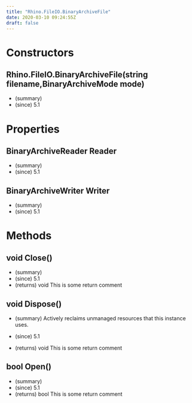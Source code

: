 ```yaml
---
title: "Rhino.FileIO.BinaryArchiveFile"
date: 2020-03-10 09:24:55Z
draft: false
---
```


# Constructors
## Rhino.FileIO.BinaryArchiveFile(string filename,BinaryArchiveMode mode)
- (summary) 
- (since) 5.1
# Properties
## BinaryArchiveReader Reader
- (summary) 
- (since) 5.1
## BinaryArchiveWriter Writer
- (summary) 
- (since) 5.1
# Methods
## void Close()
- (summary) 
- (since) 5.1
- (returns) void This is some return comment
## void Dispose()
- (summary) 
     Actively reclaims unmanaged resources that this instance uses.
     
- (since) 5.1
- (returns) void This is some return comment
## bool Open()
- (summary) 
- (since) 5.1
- (returns) bool This is some return comment
